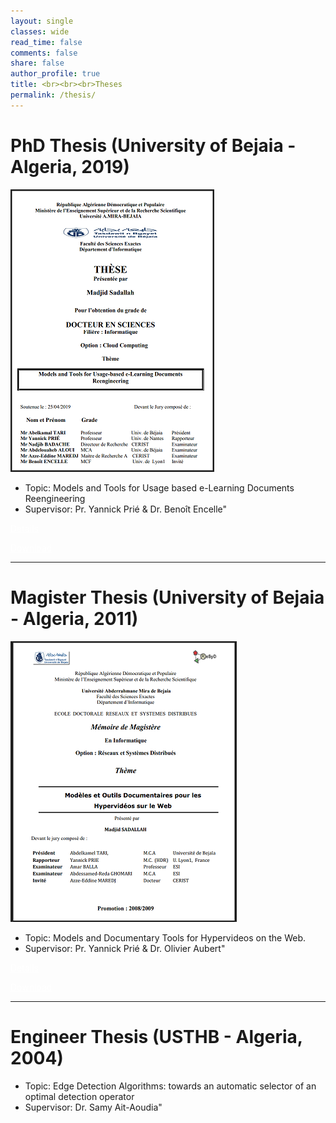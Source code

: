 ```yaml
---
layout: single
classes: wide
read_time: false
comments: false
share: false
author_profile: true
title: <br><br><br>Theses
permalink: /thesis/
---
```


# PhD Thesis (University of Bejaia - Algeria, 2019)
![PhD](../assets/images/phd.png)

* Topic: Models and Tools for Usage based e-Learning Documents Reengineering 
* Supervisor: Pr. Yannick Prié & Dr. Benoît Encelle"

<a style="color:white;cursor: pointer; cursor: hand;" href="/phd" class="btn btn--info">Details</a>

<a style="color:white;cursor: pointer; cursor: hand;" href="../media/papers/sadallah2019phd.pdf" class="btn btn--info">Download</a>

---
# Magister Thesis (University of Bejaia - Algeria, 2011)
![MSc](../assets/images/magister.png)
* Topic: Models and Documentary Tools for Hypervideos on the Web. 
* Supervisor: Pr. Yannick Prié & Dr. Olivier Aubert"

<a style="color:white;cursor: pointer; cursor: hand;" href="/magister" class="btn btn--info">Details</a>

<a style="color:white;cursor: pointer; cursor: hand;" href="../media/papers/sadallah2011magister.pdf" class="btn btn--info">Download</a>


---
# Engineer Thesis (USTHB - Algeria, 2004)
* Topic: Edge Detection Algorithms: towards an automatic selector of an optimal detection operator
* Supervisor: Dr. Samy Ait-Aoudia"

